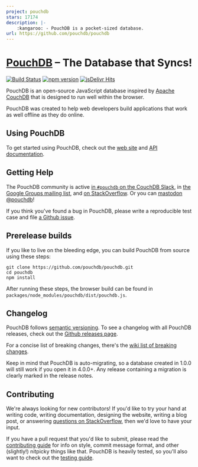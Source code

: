 ```yaml
---
project: pouchdb
stars: 17174
description: |-
    :kangaroo: - PouchDB is a pocket-sized database.
url: https://github.com/pouchdb/pouchdb
---
```


[PouchDB](https://pouchdb.com/) – The Database that Syncs!
=========

[![Build Status](https://github.com/pouchdb/pouchdb/actions/workflows/ci.yml/badge.svg?branch=master)](https://github.com/pouchdb/pouchdb/actions/workflows/ci.yml?query=branch%3Amaster) [![npm version](https://img.shields.io/npm/v/pouchdb.svg)](https://www.npmjs.com/package/pouchdb) [![jsDelivr Hits](https://data.jsdelivr.com/v1/package/npm/pouchdb/badge?style=rounded)](https://www.jsdelivr.com/package/npm/pouchdb)

PouchDB is an open-source JavaScript database inspired by [Apache CouchDB](http://couchdb.apache.org/) that is designed to run well within the browser.

PouchDB was created to help web developers build applications that work as well offline as they do online.

Using PouchDB
-------------

To get started using PouchDB, check out the [web site](https://pouchdb.com) and [API documentation](https://pouchdb.com/api.html).

Getting Help
------------

The PouchDB community is active [in `#pouchdb` on the CouchDB Slack](https://join.slack.com/t/couchdb/shared_invite/zt-fa9zim0j-H04m4o_KcLdWeOxEAcwM8g), in [the Google Groups mailing list](https://groups.google.com/forum/#!forum/pouchdb), and [on StackOverflow](http://stackoverflow.com/questions/tagged/pouchdb). Or you can [mastodon @pouchdb](https://fosstodon.org/@pouchdb)!

If you think you've found a bug in PouchDB, please write a reproducible test case and file [a Github issue](https://github.com/pouchdb/pouchdb/issues).

Prerelease builds
----

If you like to live on the bleeding edge, you can build PouchDB from source using these steps:

    git clone https://github.com/pouchdb/pouchdb.git
    cd pouchdb
    npm install

After running these steps, the browser build can be found in `packages/node_modules/pouchdb/dist/pouchdb.js`.

Changelog
----

PouchDB follows [semantic versioning](http://semver.org/). To see a changelog with all PouchDB releases, check out the [Github releases page](https://github.com/pouchdb/pouchdb/releases).

For a concise list of breaking changes, there's the [wiki list of breaking changes](https://github.com/pouchdb/pouchdb/wiki/Breaking-changes).

Keep in mind that PouchDB is auto-migrating, so a database created in 1.0.0 will still work if you open it in 4.0.0+. Any release containing a migration is clearly marked in the release notes.

Contributing
------------

We're always looking for new contributors! If you'd like to try your hand at writing code, writing documentation, designing the website, writing a blog post, or answering [questions on StackOverflow](http://stackoverflow.com/search?tab=newest&q=pouchdb), then we'd love to have your input.

If you have a pull request that you'd like to submit, please read the [contributing guide](https://github.com/pouchdb/pouchdb/blob/master/CONTRIBUTING.md) for info on style, commit message format, and other (slightly!) nitpicky things like that. PouchDB is heavily tested, so you'll also want to check out the [testing guide](https://github.com/pouchdb/pouchdb/blob/master/TESTING.md).

